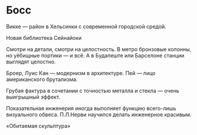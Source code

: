 # Босс

Викке — район в Хельсинки с современной городской средой.

Новая библиотека Сейнайоки

Смотри на детали, смотри на целостность. В метро бронзовые колонны, но уёбищные портики — и всё. А в Будапеште или Барселоне станции выглядят целостно.

Броер, Луис Кан — модернизм в архитектуре.
Пей — лицо американского брутализма.

Грубая фактура в сочетании с точностью металла и стекла — очень выигрышный эффект.

Показательная инженерия иногда выполняет функцию всего-лишь визуального обвеса. П.Л.Нерви научился делать инженерное красивым.

 «Обитаемая скульптура»




